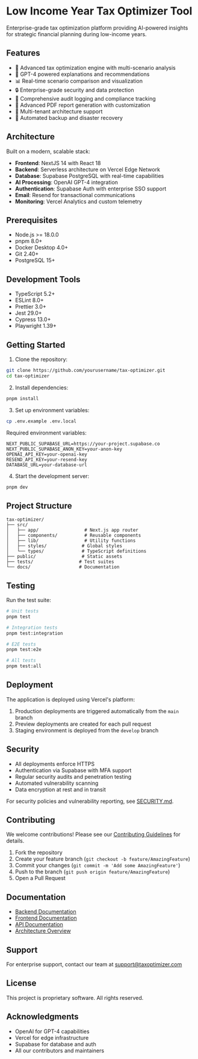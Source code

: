 # Low Income Year Tax Optimizer Tool

Enterprise-grade tax optimization platform providing AI-powered insights for strategic financial planning during low-income years.

## Features

- 🧮 Advanced tax optimization engine with multi-scenario analysis
- 🤖 GPT-4 powered explanations and recommendations
- 📊 Real-time scenario comparison and visualization
- 🔒 Enterprise-grade security and data protection
- 📝 Comprehensive audit logging and compliance tracking
- 📄 Advanced PDF report generation with customization
- 🏢 Multi-tenant architecture support
- 💾 Automated backup and disaster recovery

## Architecture

Built on a modern, scalable stack:

- **Frontend**: NextJS 14 with React 18
- **Backend**: Serverless architecture on Vercel Edge Network
- **Database**: Supabase PostgreSQL with real-time capabilities
- **AI Processing**: OpenAI GPT-4 integration
- **Authentication**: Supabase Auth with enterprise SSO support
- **Email**: Resend for transactional communications
- **Monitoring**: Vercel Analytics and custom telemetry

## Prerequisites

- Node.js >= 18.0.0
- pnpm 8.0+
- Docker Desktop 4.0+
- Git 2.40+
- PostgreSQL 15+

## Development Tools

- TypeScript 5.2+
- ESLint 8.0+
- Prettier 3.0+
- Jest 29.0+
- Cypress 13.0+
- Playwright 1.39+

## Getting Started

1. Clone the repository:
```bash
git clone https://github.com/yourusername/tax-optimizer.git
cd tax-optimizer
```

2. Install dependencies:
```bash
pnpm install
```

3. Set up environment variables:
```bash
cp .env.example .env.local
```

Required environment variables:
```
NEXT_PUBLIC_SUPABASE_URL=https://your-project.supabase.co
NEXT_PUBLIC_SUPABASE_ANON_KEY=your-anon-key
OPENAI_API_KEY=your-openai-key
RESEND_API_KEY=your-resend-key
DATABASE_URL=your-database-url
```

4. Start the development server:
```bash
pnpm dev
```

## Project Structure

```
tax-optimizer/
├── src/
│   ├── app/                 # Next.js app router
│   ├── components/          # Reusable components
│   ├── lib/                 # Utility functions
│   ├── styles/             # Global styles
│   └── types/              # TypeScript definitions
├── public/                 # Static assets
├── tests/                 # Test suites
└── docs/                  # Documentation
```

## Testing

Run the test suite:

```bash
# Unit tests
pnpm test

# Integration tests
pnpm test:integration

# E2E tests
pnpm test:e2e

# All tests
pnpm test:all
```

## Deployment

The application is deployed using Vercel's platform:

1. Production deployments are triggered automatically from the `main` branch
2. Preview deployments are created for each pull request
3. Staging environment is deployed from the `develop` branch

## Security

- All deployments enforce HTTPS
- Authentication via Supabase with MFA support
- Regular security audits and penetration testing
- Automated vulnerability scanning
- Data encryption at rest and in transit

For security policies and vulnerability reporting, see [SECURITY.md](./SECURITY.md).

## Contributing

We welcome contributions! Please see our [Contributing Guidelines](./CONTRIBUTING.md) for details.

1. Fork the repository
2. Create your feature branch (`git checkout -b feature/AmazingFeature`)
3. Commit your changes (`git commit -m 'Add some AmazingFeature'`)
4. Push to the branch (`git push origin feature/AmazingFeature`)
5. Open a Pull Request

## Documentation

- [Backend Documentation](./src/backend/README.md)
- [Frontend Documentation](./src/web/README.md)
- [API Documentation](./docs/api/README.md)
- [Architecture Overview](./docs/architecture/README.md)

## Support

For enterprise support, contact our team at support@taxoptimizer.com

## License

This project is proprietary software. All rights reserved.

## Acknowledgments

- OpenAI for GPT-4 capabilities
- Vercel for edge infrastructure
- Supabase for database and auth
- All our contributors and maintainers